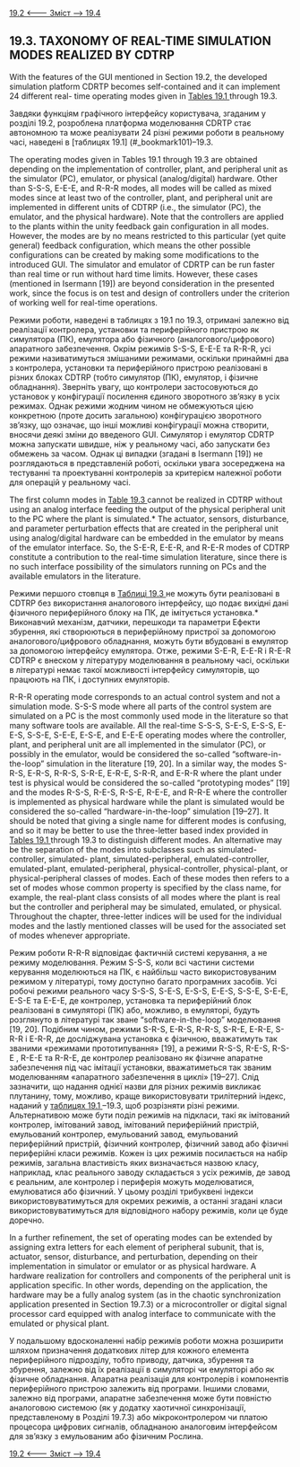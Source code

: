 [19.2 <--- ](19_2.md) [   Зміст   ](README.md) [--> 19.4](19_4.md)

## 19.3. TAXONOMY OF REAL-TIME SIMULATION MODES REALIZED BY CDTRP

With the features of the GUI mentioned in Section 19.2, the developed simulation platform CDRTP becomes self-contained and it can implement 24 different real- time operating modes given in [Tables 19.1 ](#_bookmark101)through 19.3.

Завдяки функціям графічного інтерфейсу користувача, згаданим у розділі 19.2, розроблена платформа моделювання CDRTP стає автономною та може реалізувати 24 різні режими роботи в реальному часі, наведені в [таблицях 19.1] (#_bookmark101)–19.3.

The operating modes given in Tables 19.1 through 19.3 are obtained depending on the implementation of controller, plant, and peripheral unit as the simulator (PC), emulator, or physical (analog/digital) hardware. Other than S-S-S, E-E-E, and R-R-R modes, all modes will be called as mixed modes since at least two of the controller, plant, and peripheral unit are implemented in different units of CDTRP (i.e., the simulator (PC), the emulator, and the physical hardware). Note that the controllers are applied to the plants within the unity feedback gain configuration in all modes. However, the modes are by no means restricted to this particular (yet quite general) feedback configuration, which means the other possible configurations can be created by making some modifications to the introduced GUI. The simulator and emulator of CDRTP can be run faster than real time or run without hard time limits. However, these cases (mentioned in Isermann [19]) are beyond consideration in the presented work, since the focus is on test and design of controllers under the criterion of working well for real-time operations.

Режими роботи, наведені в таблицях з 19.1 по 19.3, отримані залежно від реалізації контролера, установки та периферійного пристрою як симулятора (ПК), емулятора або фізичного (аналогового/цифрового) апаратного забезпечення. Окрім режимів S-S-S, E-E-E та R-R-R, усі режими називатимуться змішаними режимами, оскільки принаймні два з контролера, установки та периферійного пристрою реалізовані в різних блоках CDTRP (тобто симулятор (ПК), емулятор, і фізичне обладнання). Зверніть увагу, що контролери застосовуються до установок у конфігурації посилення єдиного зворотного зв’язку в усіх режимах. Однак режими жодним чином не обмежуються цією конкретною (проте досить загальною) конфігурацією зворотного зв’язку, що означає, що інші можливі конфігурації можна створити, вносячи деякі зміни до введеного GUI. Симулятор і емулятор CDRTP можна запускати швидше, ніж у реальному часі, або запускати без обмежень за часом. Однак ці випадки (згадані в Isermann [19]) не розглядаються в представленій роботі, оскільки увага зосереджена на тестуванні та проектуванні контролерів за критерієм належної роботи для операцій у реальному часі.

The first column modes in [Table 19.3 ](#_bookmark102)cannot be realized in CDTRP without using an analog interface feeding the output of the physical peripheral unit to the PC where the plant is simulated.* The actuator, sensors, disturbance, and parameter perturbation effects that are created in the peripheral unit using analog/digital hardware can be embedded in the emulator by means of the emulator interface. So, the S-E-R, E-E-R, and R-E-R modes of CDTRP constitute a contribution to the real-time simulation literature, since there is no such interface possibility of the simulators running on PCs and the available emulators in the literature.

Режими першого стовпця в [Таблиці 19.3 ](#_bookmark102) не можуть бути реалізовані в CDTRP без використання аналогового інтерфейсу, що подає вихідні дані фізичного периферійного блоку на ПК, де імітується установка.* Виконавчий механізм, датчики, перешкоди та параметри Ефекти збурення, які створюються в периферійному пристрої за допомогою аналогового/цифрового обладнання, можуть бути вбудовані в емулятор за допомогою інтерфейсу емулятора. Отже, режими S-E-R, E-E-R і R-E-R CDTRP є внеском у літературу моделювання в реальному часі, оскільки в літературі немає такої можливості інтерфейсу симуляторів, що працюють на ПК, і доступних емуляторів.

R-R-R operating mode corresponds to an actual control system and not a simulation mode. S-S-S mode where all parts of the control system are simulated on a PC is the most commonly used mode in the literature so that many software tools are available. All the real-time S-S-S, S-E-S, E-S-S, E-E-S, S-S-E, S-E-E, E-S-E, and E-E-E operating modes where the controller, plant, and peripheral unit are all implemented in the simulator (PC), or possibly in the emulator, would be considered the so-called “software-in-the-loop” simulation in the literature [19, 20]. In a similar way, the modes S-R-S, E-R-S, R-R-S, S-R-E, E-R-E, S-R-R, and E-R-R where the plant under test is physical would be considered the so-called “prototyping modes” [19] and the modes R-S-S, R-E-S, R-S-E, R-E-E, and R-R-E where the controller is implemented as physical hardware while the plant is simulated would be considered the so-called “hardware-in-the-loop” simulation [19–27]. It should be noted that giving a single name for different modes is confusing, and so it may be better to use the three-letter based index provided in [Tables 19.1 ](#_bookmark101)through 19.3 to distinguish different modes. An alternative may be the separation of the modes into subclasses such as simulated-controller, simulated- plant, simulated-peripheral, emulated-controller, emulated-plant, emulated-peripheral, physical-controller, physical-plant, or physical-peripheral classes of modes. Each of these modes then refers to a set of modes whose common property is specified by the class name, for example, the real-plant class consists of all modes where the plant is real but the controller and peripheral may be simulated, emulated, or physical. Throughout the chapter, three-letter indices will be used for the individual modes and the lastly mentioned classes will be used for the associated set of modes whenever appropriate.

Режим роботи R-R-R відповідає фактичній системі керування, а не режиму моделювання. Режим S-S-S, коли всі частини системи керування моделюються на ПК, є найбільш часто використовуваним режимом у літературі, тому доступно багато програмних засобів. Усі робочі режими реального часу S-S-S, S-E-S, E-S-S, E-E-S, S-S-E, S-E-E, E-S-E та E-E-E, де контролер, установка та периферійний блок реалізовані в симуляторі (ПК) або, можливо, в емуляторі, будуть розглянуто в літературі так зване “software-in-the-loop” моделювання [19, 20]. Подібним чином, режими S-R-S, E-R-S, R-R-S, S-R-E, E-R-E, S-R-R і E-R-R, де досліджувана установка є фізичною, вважатимуть так званими «режимами прототипування» [19], а режими R-S-S, R-E-S, R-S-E , R-E-E та R-R-E, де контролер реалізовано як фізичне апаратне забезпечення під час імітації установки, вважатиметься так званим моделюванням «апаратного забезпечення в циклі» [19–27]. Слід зазначити, що надання однієї назви для різних режимів викликає плутанину, тому, можливо, краще використовувати трилітерний індекс, наданий у [таблицях 19.1 ](#_bookmark101)–19.3, щоб розрізняти різні режими. Альтернативою може бути поділ режимів на підкласи, такі як імітований контролер, імітований завод, імітований периферійний пристрій, емульований контролер, емульований завод, емульований периферійний пристрій, фізичний контролер, фізичний завод або фізичні периферійні класи режимів. Кожен із цих режимів посилається на набір режимів, загальна властивість яких визначається назвою класу, наприклад, клас реального заводу складається з усіх режимів, де завод є реальним, але контролер і периферія можуть моделюватися, емулюватися або фізичний. У цьому розділі трибуквені індекси використовуватимуться для окремих режимів, а останні згадані класи використовуватимуться для відповідного набору режимів, коли це буде доречно.

In a further refinement, the set of operating modes can be extended by assigning extra letters for each element of peripheral subunit, that is, actuator, sensor, disturbance, and perturbation, depending on their implementation in simulator or emulator or as physical hardware. A hardware realization for controllers and components of the peripheral unit is application specific. In other words, depending on the application, the hardware may be a fully analog system (as in the chaotic synchronization application presented in Section 19.7.3) or a microcontroller or digital signal processor card equipped with analog interface to communicate with the emulated or physical plant.

У подальшому вдосконаленні набір режимів роботи можна розширити шляхом призначення додаткових літер для кожного елемента периферійного підрозділу, тобто приводу, датчика, збурення та збурення, залежно від їх реалізації в симуляторі чи емуляторі або як фізичне обладнання. Апаратна реалізація для контролерів і компонентів периферійного пристрою залежить від програми. Іншими словами, залежно від програми, апаратне забезпечення може бути повністю аналоговою системою (як у додатку хаотичної синхронізації, представленому в Розділі 19.7.3) або мікроконтролером чи платою процесора цифрових сигналів, обладнаною аналоговим інтерфейсом для зв’язку з емульованим або фізичним Рослина.

[19.2 <--- ](19_2.md) [   Зміст   ](README.md) [--> 19.4](19_4.md)
